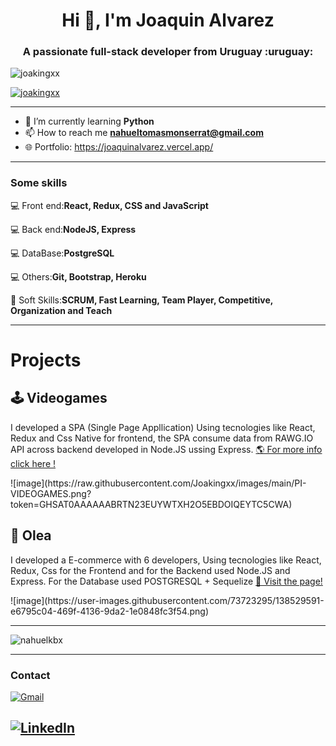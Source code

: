 <h1 align="center">Hi 👋, I'm Joaquin Alvarez</h1>
<h3 align="center">A passionate full-stack developer from Uruguay 	:uruguay:</h3>

<p align="left"> <img src="https://komarev.com/ghpvc/?username=joakingxx&label=Profile%20views&color=0e75b6&style=flat" alt="joakingxx" /> </p>

<p align="left"> <a href="https://github.com/ryo-ma/github-profile-trophy"><img src="https://github-profile-trophy.vercel.app/?username=joakingxx" alt="joakingxx" /></a> </p>

---

- 🌱 I’m currently learning **Python**
- 📫 How to reach me **nahueltomasmonserrat@gmail.com**
- 🌐 Portfolio: https://joaquinalvarez.vercel.app/

---
<h3 align="left">Some skills</h3>

💻 Front end:**React, Redux, CSS and JavaScript** 

💻 Back end:**NodeJS, Express** 

💻 DataBase:**PostgreSQL**

💻 Others:**Git, Bootstrap, Heroku**

🤝 Soft Skills:**SCRUM, Fast Learning, Team Player, Competitive, Organization and Teach**

---
<h1 aling="center"> Projects </h1>

<h2 aling="left"> 🕹️ Videogames </h2>
<p>I developed a SPA (Single Page Appllication) Using tecnologies like React, Redux and Css Native for frontend, the SPA consume data from RAWG.IO API across backend developed in Node.JS ussing Express.
<a href='https://github.com/Joakingxx/PI-Videogames-main'> 🌎 For more info click here !</a>
</p>
![image](https://raw.githubusercontent.com/Joakingxx/images/main/PI-VIDEOGAMES.png?token=GHSAT0AAAAAABRTN23EUYWTXH2O5EBDOIQEYTC5CWA)


<h2 aling="left"> 🍂 Olea </h2>
<p>I developed a E-commerce with 6 developers, Using tecnologies like React, Redux, Css for the Frontend and for the Backend used Node.JS and Express. For the Database used POSTGRESQL + Sequelize
<a href='https://somosolea.vercel.app/'> 🌱 Visit the page! </a>
</p>
![image](https://user-images.githubusercontent.com/73723295/138529591-e6795c04-469f-4136-9da2-1e0848fc3f54.png)

---

<p><img align="center" src="https://github-readme-streak-stats.herokuapp.com/?user=Joakingxx&" alt="nahuelkbx" /></p>


---
<h3 align="left">Contact</h3>

[![Gmail](https://img.shields.io/badge/-GMAIL-D14836?style=for-the-badge&logo=gmail&logoColor=white)](mailto:joaquinjoby@gmail.com)

[![LinkedIn](https://img.shields.io/badge/-LINKEDIN-0077B5?style=for-the-badge&logo=linkedin&logoColor=white)](https://www.linkedin.com/in/joaquinalvarezflores//)
---
